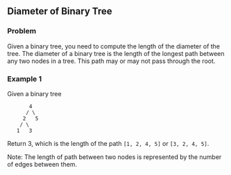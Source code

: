 ## Diameter of Binary Tree

### Problem

Given a binary tree, you need to compute the length of the diameter of the tree. The diameter of a binary tree is the length of the longest path between any two nodes in a tree. This path may or may not pass through the root.

### Example 1

Given a binary tree

```
       4
      / \
     2   5
    / \
   1   3
```

Return 3, which is the length of the path `[1, 2, 4, 5]` or `[3, 2, 4, 5]`.

Note: The length of path between two nodes is represented by the number of edges between them.
